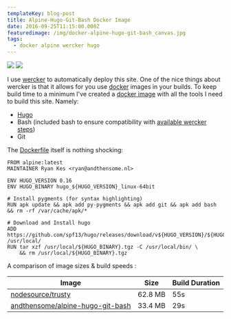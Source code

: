 ```yaml
---
templateKey: blog-post
title: Alpine-Hugo-Git-Bash Docker Image
date: 2016-09-25T11:15:00.000Z
featuredimage: /img/docker-alpine-hugo-git-bash_canvas.jpg
tags:
  - docker alpine wercker hugo
---
```

[![](https://images.microbadger.com/badges/image/andthensome/alpine-hugo-git-bash.svg)](https://microbadger.com/images/andthensome/alpine-hugo-surge-git-bash "Get your own image badge on microbadger.com") [![](https://images.microbadger.com/badges/version/andthensome/alpine-hugo-surge-git-bash.svg)](https://microbadger.com/images/andthensome/alpine-hugo-git-bash "Get your own version badge on microbadger.com")​

I use [wercker](http://wercker.com) to automatically deploy this site. One of the nice things about wercker is that it allows for you use [docker](http://docker.com) images in your builds. To keep build time to a minimum I've created a [docker image](https://hub.docker.com/r/andthensome/alpine-hugo-git-bash/) with all the tools I need to build this site. Namely:

- [Hugo](https://gohugo.io)
- Bash (included bash to ensure compatibility with [available wercker steps](https://app.wercker.com/explore/steps))
- Git

The [Dockerfile](https://github.com/alrayyes/docker-alpine-hugo-git-bash/blob/master/Dockerfile) itself is nothing shocking:

```docker
FROM alpine:latest
MAINTAINER Ryan Kes <ryan@andthensome.nl>

ENV HUGO_VERSION 0.16
ENV HUGO_BINARY hugo_${HUGO_VERSION}_linux-64bit

# Install pygments (for syntax highlighting)
RUN apk update && apk add py-pygments && apk add git && apk add bash && rm -rf /var/cache/apk/*

# Download and Install hugo
ADD https://github.com/spf13/hugo/releases/download/v${HUGO_VERSION}/${HUGO_BINARY}.tgz /usr/local/
RUN tar xzf /usr/local/${HUGO_BINARY}.tgz -C /usr/local/bin/ \
	&& rm /usr/local/${HUGO_BINARY}.tgz
```

A comparison of image sizes & build speeds :

| Image | Size | Build Duration
|--------|------|----------------
| [nodesource/trusty](https://hub.docker.com/r/nodesource/trusty/) | 62.8 MB | 55s
| [andthensome/alpine-hugo-git-bash](https://hub.docker.com/r/andthensome/alpine-hugo-git-bash/) | 33.4 MB | 29s
